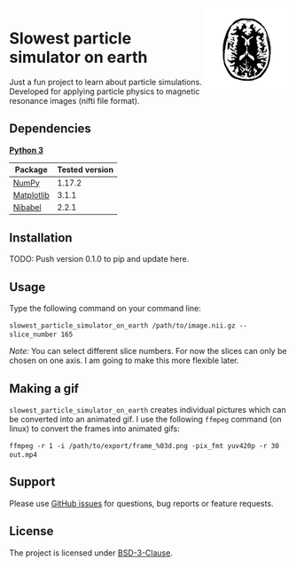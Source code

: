<img src="/visuals/animation_01_opt.gif" width=150 align="right" />

# Slowest particle simulator on earth

Just a fun project to learn about particle simulations. Developed for applying particle physics to magnetic resonance images (nifti file format).


## Dependencies

**[Python 3](https://www.python.org/)**

| Package                                                    | Tested version |
|------------------------------------------------------------|----------------|
| [NumPy](http://www.numpy.org/)                             | 1.17.2         |
| [Matplotlib](https://matplotlib.org/)                      | 3.1.1          |
| [Nibabel](https://nipy.org/nibabel/)                       | 2.2.1          |

## Installation

TODO: Push version 0.1.0 to pip and update here.

## Usage
Type the following command on your command line:
```
slowest_particle_simulator_on_earth /path/to/image.nii.gz --slice_number 165
```
*Note:* You can select different slice numbers. For now the slices can only be chosen on one axis. I am going to make this more flexible later.

## Making a gif

`slowest_particle_simulator_on_earth` creates individual pictures which can be converted into an animated gif. I use the following `ffmpeg` command (on linux) to convert the frames into animated gifs:

```
ffmpeg -r 1 -i /path/to/export/frame_%03d.png -pix_fmt yuv420p -r 30 out.mp4
```

## Support

Please use [GitHub issues](https://github.com/ofgulban/slowest-particle-simulator-on-earth/issues) for questions, bug reports or feature requests.

## License

The project is licensed under [BSD-3-Clause](https://opensource.org/licenses/BSD-3-Clause).
